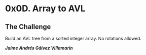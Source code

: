 # 0x0D. Array to AVL

## The Challenge
Build an AVL tree from a sorted integer array. No rotations allowed.

***Jaime Andrés Gálvez Villamarin***
